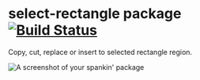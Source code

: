 # select-rectangle package [![Build Status](https://travis-ci.org/hmatsuda/select-rectangle.svg?branch=master)](https://travis-ci.org/hmatsuda/select-rectangle)

Copy, cut, replace or insert to selected rectangle region.

![A screenshot of your spankin' package](http://f.cl.ly/items/2B3x3u0O3C3R2m2y303U/select_rectangle480.gif)
